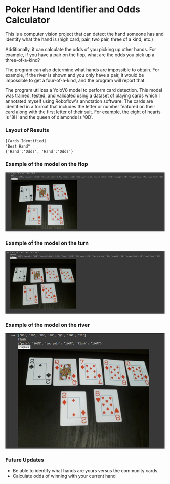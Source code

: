 # Poker Hand Identifier and Odds Calculator

This is a computer vision project that can detect the hand someone has and identify what the hand is (high card, pair, two pair, three of a kind, etc.)

Additionally, it can calculate the odds of you picking up other hands. For example, if you have a pair on the flop, what are the odds you pick up a three-of-a-kind?

The program can also determine what hands are impossible to obtain. For example, if the river is shown and you only have a pair, it would be impossible to get a four-of-a-kind, and the program will report that.

The program utilizes a YoloV8 model to perform card detection. This model was trained, tested, and validated using a dataset of playing cards which I annotated myself using Roboflow's annotation software. The cards are identified in a format that includes the letter or number featured on their card along with the first letter of their suit. For example, the eight of hearts is '8H' and the queen of diamonds is 'QD'.

### Layout of Results
```
[Cards Identified]
"Best Hand"
{'Hand':'Odds', 'Hand':'Odds'}
```

### Example of the model on the flop

![alt text](imgs/5cardtest.png)

### Example of the model on the turn

![alt text](imgs/6cardtest.png)

### Example of the model on the river

![alt text](imgs/7cardtest.png)


### Future Updates
- Be able to identify what hands are yours versus the community cards.
- Calculate odds of winning with your current hand
